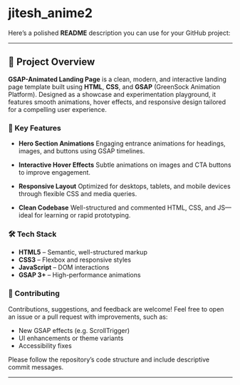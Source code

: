 # jitesh_anime2

Here’s a polished **README** description you can use for your GitHub project:

---

## 🚀 Project Overview

**GSAP-Animated Landing Page** is a clean, modern, and interactive landing page template built using **HTML**, **CSS**, and **GSAP** (GreenSock Animation Platform). Designed as a showcase and experimentation playground, it features smooth animations, hover effects, and responsive design tailored for a compelling user experience.

### 🌟 Key Features

* **Hero Section Animations**
  Engaging entrance animations for headings, images, and buttons using GSAP timelines.

* **Interactive Hover Effects**
  Subtle animations on images and CTA buttons to improve engagement.

* **Responsive Layout**
  Optimized for desktops, tablets, and mobile devices through flexible CSS and media queries.

* **Clean Codebase**
  Well-structured and commented HTML, CSS, and JS—ideal for learning or rapid prototyping.

### 🛠️ Tech Stack

* **HTML5** – Semantic, well-structured markup
* **CSS3** – Flexbox and responsive styles
* **JavaScript** – DOM interactions
* **GSAP 3+** – High-performance animations

### 🤝 Contributing

Contributions, suggestions, and feedback are welcome! Feel free to open an issue or a pull request with improvements, such as:

* New GSAP effects (e.g. ScrollTrigger)
* UI enhancements or theme variants
* Accessibility fixes

Please follow the repository’s code structure and include descriptive commit messages.

---

